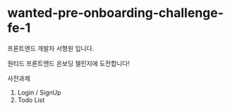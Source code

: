 # wanted-pre-onboarding-challenge-fe-1

프론트엔드 개발자 서형원 입니다.

원티드 프론트엔드 온보딩 챌린지에 도전합니다!

사전과제

1. Login / SignUp
2. Todo List

